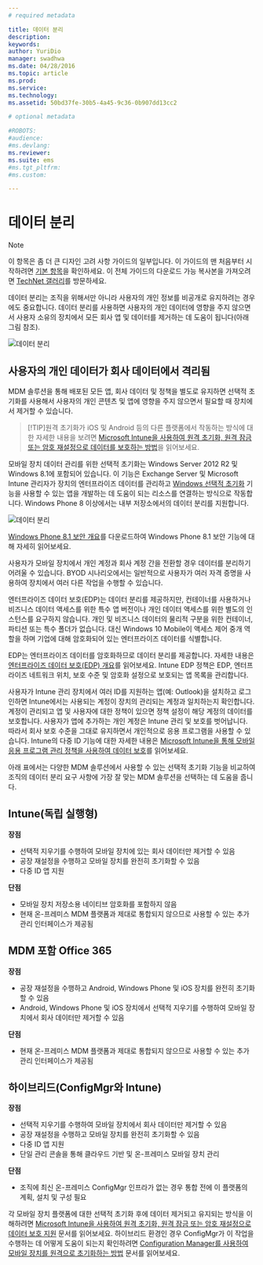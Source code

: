 ```yaml
---
# required metadata

title: 데이터 분리
description:
keywords:
author: YuriDio
manager: swadhwa
ms.date: 04/28/2016
ms.topic: article
ms.prod:
ms.service:
ms.technology:
ms.assetid: 50bd37fe-30b5-4a45-9c36-0b907dd13cc2

# optional metadata

#ROBOTS:
#audience:
#ms.devlang:
ms.reviewer: 
ms.suite: ems
#ms.tgt_pltfrm:
#ms.custom:

---
```


# 데이터 분리

>[!NOTE]
>이 항목은 좀 더 큰 디자인 고려 사항 가이드의 일부입니다. 이 가이드의 맨 처음부터 시작하려면 [기본 항목](mdm-design-considerations-guide.md)을 확인하세요. 이 전체 가이드의 다운로드 가능 복사본을 가져오려면 [TechNet 갤러리](https://gallery.technet.microsoft.com/Mobile-Device-Management-7d401582)를 방문하세요.

데이터 분리는 조직을 위해서만 아니라 사용자의 개인 정보를 비공개로 유지하려는 경우에도 중요합니다. 데이터 분리를 사용하면 사용자의 개인 데이터에 영향을 주지 않으면서 사용자 소유의 장치에서 모든 회사 앱 및 데이터를 제거하는 데 도움이 됩니다(아래 그림 참조).

![데이터 분리](./media/MDM_Figure_10.png)

## 사용자의 개인 데이터가 회사 데이터에서 격리됨

MDM 솔루션을 통해 배포된 모든 앱, 회사 데이터 및 정책을 별도로 유지하면 선택적 초기화를 사용해서 사용자의 개인 콘텐츠 및 앱에 영향을 주지 않으면서 필요할 때 장치에서 제거할 수 있습니다. 

>[!TIP]원격 초기화가 iOS 및 Android 등의 다른 플랫폼에서 작동하는 방식에 대한 자세한 내용을 보려면 [Microsoft Intune을 사용하여 원격 초기화, 원격 잠금 또는 암호 재설정으로 데이터를 보호하는 방법](/intune/deployuse/help-protect-your-data-with-remote-wipe,-remote-lock,-or-passcode-reset-using-microsoft-intune)을 읽어보세요. 

모바일 장치 데이터 관리를 위한 선택적 초기화는 Windows Server 2012 R2 및 Windows 8.1에 포함되어 있습니다. 이 기능은 Exchange Server 및 Microsoft Intune 관리자가 장치의 엔터프라이즈 데이터를 관리하고 [Windows 선택적 초기화](https://technet.microsoft.com/library/dn486874.aspx) 기능을 사용할 수 있는 앱을 개발하는 데 도움이 되는 리소스를 연결하는 방식으로 작동합니다.  Windows Phone 8 이상에서는 내부 저장소에서의 데이터 분리를 지원합니다.

![데이터 분리](./media/MDM_Figure_11.png)

[Windows Phone 8.1 보안 개요](http://www.microsoft.com/download/details.aspx?id=42509)를 다운로드하여 Windows Phone 8.1 보안 기능에 대해 자세히 읽어보세요.

사용자가 모바일 장치에서 개인 계정과 회사 계정 간을 전환할 경우 데이터를 분리하기 어려울 수 있습니다. BYOD 시나리오에서는 일반적으로 사용자가 여러 자격 증명을 사용하여 장치에서 여러 다른 작업을 수행할 수 있습니다. 

엔터프라이즈 데이터 보호(EDP)는 데이터 분리를 제공하지만, 컨테이너를 사용하거나 비즈니스 데이터 액세스를 위한 특수 앱 버전이나 개인 데이터 액세스를 위한 별도의 인스턴스를 요구하지 않습니다. 개인 및 비즈니스 데이터의 물리적 구분을 위한 컨테이너, 파티션 또는 특수 폴더가 없습니다. 대신 Windows 10 Mobile이 액세스 제어 중개 역할을 하며 기업에 대해 암호화되어 있는 엔터프라이즈 데이터를 식별합니다. 

EDP는 엔터프라이즈 데이터를 암호화하므로 데이터 분리를 제공합니다. 자세한 내용은 [엔터프라이즈 데이터 보호(EDP) 개요](https://technet.microsoft.com/library/dn985838.aspx)를 읽어보세요. Intune EDP 정책은 EDP, 엔터프라이즈 네트워크 위치, 보호 수준 및 암호화 설정으로 보호되는 앱 목록을 관리합니다.

사용자가 Intune 관리 장치에서 여러 ID를 지원하는 앱(예: Outlook)을 설치하고 로그인하면 Intune에서는 사용되는 계정이 장치의 관리되는 계정과 일치하는지 확인합니다. 계정이 관리되고 앱 및 사용자에 대한 정책이 있으면 정책 설정이 해당 계정의 데이터를 보호합니다. 사용자가 앱에 추가하는 개인 계정은 Intune 관리 및 보호를 벗어납니다. 따라서 회사 보호 수준을 그대로 유지하면서 개인적으로 응용 프로그램을 사용할 수 있습니다. Intune의 다중 ID 기능에 대한 자세한 내용은 [Microsoft Intune을 통해 모바일 응용 프로그램 관리 정책을 사용하여 데이터 보호](/intune/deployuse/configure-and-deploy-mobile-application-management-policies-in-the-microsoft-intune-console)를 읽어보세요. 

아래 표에서는 다양한 MDM 솔루션에서 사용할 수 있는 선택적 초기화 기능을 비교하여 조직의 데이터 분리 요구 사항에 가장 잘 맞는 MDM 솔루션을 선택하는 데 도움을 줍니다.

## Intune(독립 실행형)

**장점**

- 선택적 지우기를 수행하여 모바일 장치에 있는 회사 데이터만 제거할 수 있음
- 공장 재설정을 수행하고 모바일 장치를 완전히 초기화할 수 있음
- 다중 ID 앱 지원

**단점**

- 모바일 장치 저장소용 네이티브 암호화를 포함하지 않음
- 현재 온-프레미스 MDM 플랫폼과 제대로 통합되지 않으므로 사용할 수 있는 추가 관리 인터페이스가 제공됨

## MDM 포함 Office 365

**장점**

- 공장 재설정을 수행하고 Android, Windows Phone 및 iOS 장치를 완전히 초기화할 수 있음
- Android, Windows Phone 및 iOS 장치에서 선택적 지우기를 수행하여 모바일 장치에서 회사 데이터만 제거할 수 있음

**단점**

- 현재 온-프레미스 MDM 플랫폼과 제대로 통합되지 않으므로 사용할 수 있는 추가 관리 인터페이스가 제공됨

## 하이브리드(ConfigMgr와 Intune)

**장점**

- 선택적 지우기를 수행하여 모바일 장치에서 회사 데이터만 제거할 수 있음
- 공장 재설정을 수행하고 모바일 장치를 완전히 초기화할 수 있음
- 다중 ID 앱 지원
- 단일 관리 콘솔을 통해 클라우드 기반 및 온-프레미스 모바일 장치 관리

**단점**

- 조직에 최신 온-프레미스 ConfigMgr 인프라가 없는 경우 통합 전에 이 플랫폼의 계획, 설치 및 구성 필요

각 모바일 장치 플랫폼에 대한 선택적 초기화 후에 데이터 제거되고 유지되는 방식을 이해하려면 [Microsoft Intune을 사용하여 원격 초기화, 원격 잠금 또는 암호 재설정으로 데이터 보호 지원](/intune/deployuse/help-protect-your-data-with-remote-wipe,-remote-lock,-or-passcode-reset-using-microsoft-intune) 문서를 읽어보세요. 하이브리드 환경인 경우 ConfigMgr가 이 작업을 수행하는 데 어떻게 도움이 되는지 확인하려면 [Configuration Manager를 사용하여 모바일 장치를 원격으로 초기화하는 방법](https://technet.microsoft.com/library/dn956981.aspx) 문서를 읽어보세요.

<!--HONumber=Apr16_HO2-->


